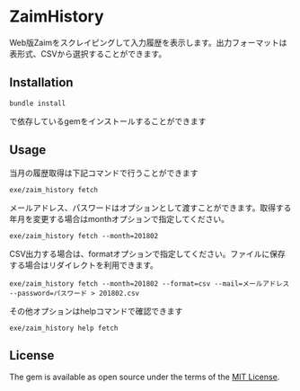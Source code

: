 # ZaimHistory

Web版Zaimをスクレイピングして入力履歴を表示します。出力フォーマットは表形式、CSVから選択することができます。

## Installation

```
bundle install
```
で依存しているgemをインストールすることができます

## Usage

当月の履歴取得は下記コマンドで行うことができます
```
exe/zaim_history fetch
```
メールアドレス、パスワードはオプションとして渡すことができます。取得する年月を変更する場合はmonthオプションで指定してください。
```
exe/zaim_history fetch --month=201802
```

CSV出力する場合は、formatオプションで指定してください。ファイルに保存する場合はリダイレクトを利用できます。
```
exe/zaim_history fetch --month=201802 --format=csv --mail=メールアドレス --password=パスワード > 201802.csv
```

その他オプションはhelpコマンドで確認できます
```
exe/zaim_history help fetch
```

## License

The gem is available as open source under the terms of the [MIT License](http://opensource.org/licenses/MIT).
